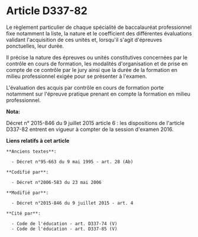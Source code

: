# Article D337-82

Le règlement particulier de chaque spécialité de baccalauréat professionnel fixe notamment la liste, la nature et le
coefficient des différentes évaluations validant l'acquisition de ces unités et, lorsqu'il s'agit d'épreuves ponctuelles,
leur durée.

Il précise la nature des épreuves ou unités constitutives concernées par le contrôle en cours de formation, les modalités
d'organisation et de prise en compte de ce contrôle par le jury ainsi que la durée de la formation en milieu professionnel
exigée pour se présenter à l'examen. 

L'évaluation des acquis par contrôle en cours de formation porte notamment sur l'épreuve pratique prenant en compte la
formation en milieu professionnel.

**Nota:**

Décret n° 2015-846 du 9 juillet 2015 article 6 : les dispositions de l'article D337-82 entrent en vigueur à compter de la
session d'examen 2016.

**Liens relatifs à cet article**

	**Anciens textes**:

	  - Décret n°95-663 du 9 mai 1995 - art. 28 (Ab)

	**Codifié par**:

	  - Décret n°2006-583 du 23 mai 2006

	**Modifié par**:

	  - Décret n°2015-846 du 9 juillet 2015 - art. 4

	**Cité par**:

	  - Code de l'éducation - art. D337-74 (V)
	  - Code de l'éducation - art. D337-85 (V)

